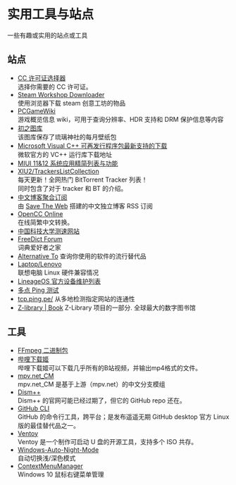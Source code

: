 # 实用工具与站点

一些有趣或实用的站点或工具

## 站点

- [CC 许可证选择器](https://creativecommons.org/choose/)  
    选择你需要的 CC 许可证。
- [Steam Workshop Downloader](https://steamworkshopdownloader.io/)  
    使用浏览器下载 steam 创意工坊的物品
- [PCGameWiki](https://www.pcgamingwiki.com/wiki/Home)  
    游戏概览信息 wiki，可用于查询分辨率、HDR 支持和 DRM 保护信息等内容
- [初之图库](https://img.himiku.com/)  
    该图库保存了琉璃神社的每月壁纸包
- [Microsoft Visual C++ 可再发行程序包最新支持的下载](https://docs.microsoft.com/zh-CN/cpp/windows/latest-supported-vc-redist?view=msvc-170)  
    微软官方的 VC++ 运行库下载地址
- [MIUI 11&12 系统应用精简列表与功能](https://52huameng.com/zixun/1557)
- [XIU2/TrackersListCollection](https://trackerslist.com/#/zh)  
    每天更新！全网热门 BitTorrent Tracker 列表！  
    同时包含了对于 tracker 和 BT 的介绍。
- [中文博客聚合订阅](https://box.othing.xyz/i/)  
    由 [Save The Web](https://github.com/saveweb) 搭建的中文独立博客 RSS 订阅  
- [OpenCC Online](https://opencc.byvoid.com/)  
    在线简繁中文转换。  
- [中国科技大学测速网站](http://test.ustc.edu.cn/)  
- [FreeDict Forum](https://forum.freemdict.com/)  
    词典爱好者之家  
- [Alternative To](https://alternativeto.net/)
    查询你使用的软件的流行替代品  
- [Laptop/Lenovo](https://wiki.archlinux.org/title/Laptop/Lenovo)  
    联想电脑 Linux 硬件兼容情况
- [LineageOS 官方设备维护列表](https://wiki.lineageos.org/devices/)
- [多点 Ping 测试](https://ping.chinaz.com/)
- [tcp.ping.pe/](https://tcp.ping.pe/)
    从多地检测指定网站的连通性
- [Z-library | Book](https://zh.my1lib.org/)
    Z-Library 项目的一部分. 全球最大的数字图书馆

## 工具

- [FFmpeg 二进制包](https://github.com/BtbN/FFmpeg-Builds)
- [哔哩下载姬](https://github.com/leiurayer/downkyi)  
    哔哩下载姬可以下载几乎所有的B站视频，并输出mp4格式的文件。
- [mpv.net_CM](https://github.com/hooke007/mpv.net_CM)  
    mpv.net_CM 是基于上游（mpv.net）的中文分支模组
- [Dism++](https://github.com/Chuyu-Team/Dism-Multi-language)  
    Dism++ 的官网可能已经过期了，但它的 GitHub repo 还在。
- [GitHub CLI](https://github.com/cli/cli)  
    GitHub 的命令行工具，跨平台；是发布遥遥无期 GitHub desktop 官方 Linux 版的最佳替代品之一。
- [Ventoy](https://github.com/ventoy/Ventoy)  
    Ventoy 是一个制作可启动 U 盘的开源工具，支持多个 ISO 共存。
- [Windows-Auto-Night-Mode](https://github.com/AutoDarkMode/Windows-Auto-Night-Mode)  
    自动切换浅/深色模式
- [ContextMenuManager](https://github.com/BluePointLilac/ContextMenuManager)  
    Windows 10 鼠标右键菜单管理